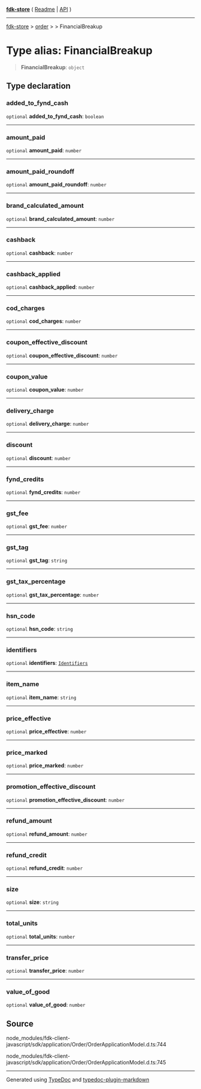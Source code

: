 [**fdk-store**](../../../README.md) ( [Readme](../../../README.md) \| [API](../../../API.md) )

---

[fdk-store](../../../API.md) > [order](../../README.md) > [<internal>](../README.md) > FinancialBreakup

# Type alias: FinancialBreakup

> **FinancialBreakup**: `object`

## Type declaration

### added_to_fynd_cash

`optional` **added_to_fynd_cash**: `boolean`

---

### amount_paid

`optional` **amount_paid**: `number`

---

### amount_paid_roundoff

`optional` **amount_paid_roundoff**: `number`

---

### brand_calculated_amount

`optional` **brand_calculated_amount**: `number`

---

### cashback

`optional` **cashback**: `number`

---

### cashback_applied

`optional` **cashback_applied**: `number`

---

### cod_charges

`optional` **cod_charges**: `number`

---

### coupon_effective_discount

`optional` **coupon_effective_discount**: `number`

---

### coupon_value

`optional` **coupon_value**: `number`

---

### delivery_charge

`optional` **delivery_charge**: `number`

---

### discount

`optional` **discount**: `number`

---

### fynd_credits

`optional` **fynd_credits**: `number`

---

### gst_fee

`optional` **gst_fee**: `number`

---

### gst_tag

`optional` **gst_tag**: `string`

---

### gst_tax_percentage

`optional` **gst_tax_percentage**: `number`

---

### hsn_code

`optional` **hsn_code**: `string`

---

### identifiers

`optional` **identifiers**: [`Identifiers`](type-alias.Identifiers.md)

---

### item_name

`optional` **item_name**: `string`

---

### price_effective

`optional` **price_effective**: `number`

---

### price_marked

`optional` **price_marked**: `number`

---

### promotion_effective_discount

`optional` **promotion_effective_discount**: `number`

---

### refund_amount

`optional` **refund_amount**: `number`

---

### refund_credit

`optional` **refund_credit**: `number`

---

### size

`optional` **size**: `string`

---

### total_units

`optional` **total_units**: `number`

---

### transfer_price

`optional` **transfer_price**: `number`

---

### value_of_good

`optional` **value_of_good**: `number`

## Source

node_modules/fdk-client-javascript/sdk/application/Order/OrderApplicationModel.d.ts:744

node_modules/fdk-client-javascript/sdk/application/Order/OrderApplicationModel.d.ts:745

---

Generated using [TypeDoc](https://typedoc.org/) and [typedoc-plugin-markdown](https://www.npmjs.com/package/typedoc-plugin-markdown)
